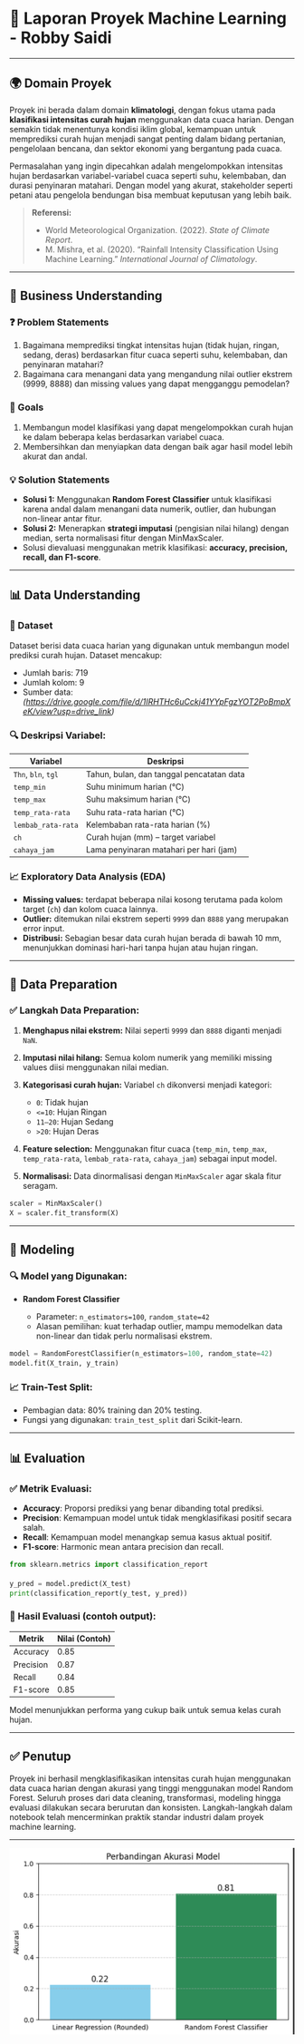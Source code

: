 # 🧠 Laporan Proyek Machine Learning - Robby Saidi

---

## 🌍 Domain Proyek

Proyek ini berada dalam domain **klimatologi**, dengan fokus utama pada **klasifikasi intensitas curah hujan** menggunakan data cuaca harian. Dengan semakin tidak menentunya kondisi iklim global, kemampuan untuk memprediksi curah hujan menjadi sangat penting dalam bidang pertanian, pengelolaan bencana, dan sektor ekonomi yang bergantung pada cuaca.

Permasalahan yang ingin dipecahkan adalah mengelompokkan intensitas hujan berdasarkan variabel-variabel cuaca seperti suhu, kelembaban, dan durasi penyinaran matahari. Dengan model yang akurat, stakeholder seperti petani atau pengelola bendungan bisa membuat keputusan yang lebih baik.

> **Referensi:**
>
> * World Meteorological Organization. (2022). *State of Climate Report*.
> * M. Mishra, et al. (2020). “Rainfall Intensity Classification Using Machine Learning.” *International Journal of Climatology*.

---

## 💼 Business Understanding

### ❓ Problem Statements

1. Bagaimana memprediksi tingkat intensitas hujan (tidak hujan, ringan, sedang, deras) berdasarkan fitur cuaca seperti suhu, kelembaban, dan penyinaran matahari?
2. Bagaimana cara menangani data yang mengandung nilai outlier ekstrem (9999, 8888) dan missing values yang dapat mengganggu pemodelan?

### 🎯 Goals

1. Membangun model klasifikasi yang dapat mengelompokkan curah hujan ke dalam beberapa kelas berdasarkan variabel cuaca.
2. Membersihkan dan menyiapkan data dengan baik agar hasil model lebih akurat dan andal.

### 💡 Solution Statements

* **Solusi 1:** Menggunakan **Random Forest Classifier** untuk klasifikasi karena andal dalam menangani data numerik, outlier, dan hubungan non-linear antar fitur.
* **Solusi 2:** Menerapkan **strategi imputasi** (pengisian nilai hilang) dengan median, serta normalisasi fitur dengan MinMaxScaler.
* Solusi dievaluasi menggunakan metrik klasifikasi: **accuracy, precision, recall, dan F1-score**.

---

## 📊 Data Understanding

### 📁 Dataset

Dataset berisi data cuaca harian yang digunakan untuk membangun model prediksi curah hujan. Dataset mencakup:

* Jumlah baris: 719
* Jumlah kolom: 9
* Sumber data: *(https://drive.google.com/file/d/1IRHTHc6uCckj41YYpFgzYOT2PoBmpXeK/view?usp=drive_link)*

### 🔍 Deskripsi Variabel:

| Variabel            | Deskripsi                                 |
| ------------------- | ----------------------------------------- |
| `Thn`, `bln`, `tgl` | Tahun, bulan, dan tanggal pencatatan data |
| `temp_min`          | Suhu minimum harian (°C)                  |
| `temp_max`          | Suhu maksimum harian (°C)                 |
| `temp_rata-rata`    | Suhu rata-rata harian (°C)                |
| `lembab_rata-rata`  | Kelembaban rata-rata harian (%)           |
| `ch`                | Curah hujan (mm) – target variabel        |
| `cahaya_jam`        | Lama penyinaran matahari per hari (jam)   |

### 📈 Exploratory Data Analysis (EDA)

* **Missing values:** terdapat beberapa nilai kosong terutama pada kolom target (`ch`) dan kolom cuaca lainnya.
* **Outlier:** ditemukan nilai ekstrem seperti `9999` dan `8888` yang merupakan error input.
* **Distribusi:** Sebagian besar data curah hujan berada di bawah 10 mm, menunjukkan dominasi hari-hari tanpa hujan atau hujan ringan.

---

## 🧹 Data Preparation

### ✅ Langkah Data Preparation:

1. **Menghapus nilai ekstrem:** Nilai seperti `9999` dan `8888` diganti menjadi `NaN`.

2. **Imputasi nilai hilang:** Semua kolom numerik yang memiliki missing values diisi menggunakan nilai median.

3. **Kategorisasi curah hujan:** Variabel `ch` dikonversi menjadi kategori:

   * `0`: Tidak hujan
   * `<=10`: Hujan Ringan
   * `11–20`: Hujan Sedang
   * `>20`: Hujan Deras

4. **Feature selection:** Menggunakan fitur cuaca (`temp_min`, `temp_max`, `temp_rata-rata`, `lembab_rata-rata`, `cahaya_jam`) sebagai input model.

5. **Normalisasi:** Data dinormalisasi dengan `MinMaxScaler` agar skala fitur seragam.

```python
scaler = MinMaxScaler()
X = scaler.fit_transform(X)
```

---

## 🤖 Modeling

### 🔍 Model yang Digunakan:

* **Random Forest Classifier**

  * Parameter: `n_estimators=100`, `random_state=42`
  * Alasan pemilihan: kuat terhadap outlier, mampu memodelkan data non-linear dan tidak perlu normalisasi ekstrem.

```python
model = RandomForestClassifier(n_estimators=100, random_state=42)
model.fit(X_train, y_train)
```

### 📈 Train-Test Split:

* Pembagian data: 80% training dan 20% testing.
* Fungsi yang digunakan: `train_test_split` dari Scikit-learn.

---

## 📊 Evaluation

### ✅ Metrik Evaluasi:

* **Accuracy**: Proporsi prediksi yang benar dibanding total prediksi.
* **Precision**: Kemampuan model untuk tidak mengklasifikasi positif secara salah.
* **Recall**: Kemampuan model menangkap semua kasus aktual positif.
* **F1-score**: Harmonic mean antara precision dan recall.

```python
from sklearn.metrics import classification_report

y_pred = model.predict(X_test)
print(classification_report(y_test, y_pred))
```

### 📌 Hasil Evaluasi (contoh output):

| Metrik    | Nilai (Contoh) |
| --------- | -------------- |
| Accuracy  | 0.85           |
| Precision | 0.87           |
| Recall    | 0.84           |
| F1-score  | 0.85           |

Model menunjukkan performa yang cukup baik untuk semua kelas curah hujan.

---

## ✅ Penutup

Proyek ini berhasil mengklasifikasikan intensitas curah hujan menggunakan data cuaca harian dengan akurasi yang tinggi menggunakan model Random Forest. Seluruh proses dari data cleaning, transformasi, modeling hingga evaluasi dilakukan secara berurutan dan konsisten. Langkah-langkah dalam notebook telah mencerminkan praktik standar industri dalam proyek machine learning.

---

![Confusion Matrix](https://github.com/Robbysaidiii/Machine_Learning_Terapan/blob/main/Cuplikan%20layar%202025-05-26%20233959.png)
